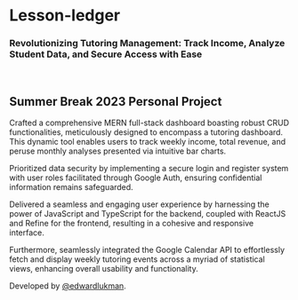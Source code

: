 # **Lesson-ledger**
### Revolutionizing Tutoring Management: Track Income, Analyze Student Data, and Secure Access with Ease

<br>

## Summer Break 2023 Personal Project
Crafted a comprehensive MERN full-stack dashboard boasting robust CRUD functionalities, meticulously designed to encompass a tutoring dashboard. This dynamic tool enables users to track weekly income, total revenue, and peruse monthly analyses presented via intuitive bar charts.

Prioritized data security by implementing a secure login and register system with user roles facilitated through Google Auth, ensuring confidential information remains safeguarded.

Delivered a seamless and engaging user experience by harnessing the power of JavaScript and TypeScript for the backend, coupled with ReactJS and Refine for the frontend, resulting in a cohesive and responsive interface.

Furthermore, seamlessly integrated the Google Calendar API to effortlessly fetch and display weekly tutoring events across a myriad of statistical views, enhancing overall usability and functionality.

Developed by [@edwardlukman](https://github.com/gudluckman).